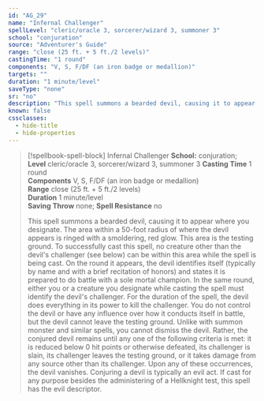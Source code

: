 ```yaml
---
id: "AG_29"
name: "Infernal Challenger"
spellLevel: "cleric/oracle 3, sorcerer/wizard 3, summoner 3"
school: "conjuration"
source: "Adventurer's Guide"
range: "close (25 ft. + 5 ft./2 levels)"
castingTime: "1 round"
components: "V, S, F/DF (an iron badge or medallion)"
targets: ""
duration: "1 minute/level"
saveType: "none"
sr: "no"
description: "This spell summons a bearded devil, causing it to appear where you designate. The area within a 50-foot radius of where the devil appears is ringed with a smoldering, red glow. This area is the testing ground. To successfully cast this spell, no creature other than the devil's challenger (see below) can be within this area while the spell is being cast. On the round it appears, the devil identifies itself (typically by name and with a brief recitation of honors) and states it is prepared to do battle with a sole mortal champion. In the same round, either you or a creature you designate while casting the spell must identify the devil's challenger. For the duration of the spell, the devil does everything in its power to kill the challenger. You do not control the devil or have any influence over how it conducts itself in battle, but the devil cannot leave the testing ground. Unlike with summon monster and similar spells, you cannot dismiss the devil. Rather, the conjured devil remains until any one of the following criteria is met: it is reduced below 0 hit points or otherwise defeated, its challenger is slain, its challenger leaves the testing ground, or it takes damage from any source other than its challenger. Upon any of these occurrences, the devil vanishes. Conjuring a devil is typically an evil act. If cast for any purpose besides the administering of a Hellknight test, this spell has the evil descriptor."
known: false
cssclasses:
  - hide-title
  - hide-properties
---
```


> [!spellbook-spell-block] Infernal Challenger
> **School:** conjuration; **Level** cleric/oracle 3, sorcerer/wizard 3, summoner 3
> **Casting Time** 1 round  
> **Components** V, S, F/DF (an iron badge or medallion)  
> **Range** close (25 ft. + 5 ft./2 levels)  
> **Duration** 1 minute/level  
> **Saving Throw** none; **Spell Resistance** no
> 
> This spell summons a bearded devil, causing it to appear where you designate. The area within a 50-foot radius of where the devil appears is ringed with a smoldering, red glow. This area is the testing ground. To successfully cast this spell, no creature other than the devil's challenger (see below) can be within this area while the spell is being cast. On the round it appears, the devil identifies itself (typically by name and with a brief recitation of honors) and states it is prepared to do battle with a sole mortal champion. In the same round, either you or a creature you designate while casting the spell must identify the devil's challenger. For the duration of the spell, the devil does everything in its power to kill the challenger. You do not control the devil or have any influence over how it conducts itself in battle, but the devil cannot leave the testing ground. Unlike with summon monster and similar spells, you cannot dismiss the devil. Rather, the conjured devil remains until any one of the following criteria is met: it is reduced below 0 hit points or otherwise defeated, its challenger is slain, its challenger leaves the testing ground, or it takes damage from any source other than its challenger. Upon any of these occurrences, the devil vanishes. Conjuring a devil is typically an evil act. If cast for any purpose besides the administering of a Hellknight test, this spell has the evil descriptor.